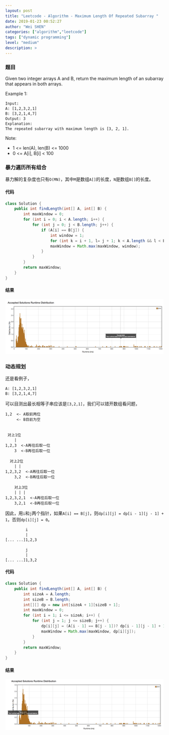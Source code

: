 ```yaml
---
layout: post
title: "Leetcode - Algorithm - Maximum Length Of Repeated Subarray "
date: 2019-01-23 00:52:27
author: "Wei SHEN"
categories: ["algorithm","leetcode"]
tags: ["dynamic programming"]
level: "medium"
description: >
---
```


### 题目
Given two integer arrays A and B, return the maximum length of an subarray that appears in both arrays.

Example 1:
```
Input:
A: [1,2,3,2,1]
B: [3,2,1,4,7]
Output: 3
Explanation:
The repeated subarray with maximum length is [3, 2, 1].
```

Note:
* 1 <= len(A), len(B) <= 1000
* 0 <= A[i], B[i] < 100

### 暴力遍历所有组合
暴力解的复杂度也只有`O(MN)`，其中`M`是数组`A[]`的长度，`N`是数组`B[]`的长度。

#### 代码
```java
class Solution {
    public int findLength(int[] A, int[] B) {
        int maxWindow = 0;
        for (int i = 0; i < A.length; i++) {
            for (int j = 0; j < B.length; j++) {
                if (A[i] == B[j]) {
                    int window = 1;
                    for (int k = i + 1, l= j + 1; k < A.length && l < B.length && A[k] == B[l]; k++, l++) window++;
                    maxWindow = Math.max(maxWindow, window);
                }
            }
        }
        return maxWindow;
    }
}
```

#### 结果
![maximum-length-of-repeated-subarray-1](/images/leetcode/maximum-length-of-repeated-subarray-1.png)


### 动态规划
还是看例子，
```
A: [1,2,3,2,1]
B: [3,2,1,4,7]
```
可以目测出最长相等子串应该是`[3,2,1]`，我们可以错开数组看问题，
```
1,2  <- A取前两位
     <- B目前为空


 对上1位
    |
1,2,3  <-A再往后取一位
    3  <-B再往后取一位

  对上2位
    | |
1,2,3,2  <-A再往后取一位
    3,2  <-B再往后取一位

    对上3位
    | | |
1,2,3,2,1  <-A再往后取一位
    3,2,1  <-B再往后取一位
```

因此，用`i`和`j`两个指针，如果`A[i] == B[j]`，则`dp[i][j] = dp[i - 1][j - 1] + 1`，否则`dp[i][j] = 0`。
```
         i
         |
[... ...]1,2,3

         j
         |
[... ...]1,3,2
```

#### 代码
```java
class Solution {
    public int findLength(int[] A, int[] B) {
        int sizeA = A.length;
        int sizeB = B.length;
        int[][] dp = new int[sizeA + 1][sizeB + 1];
        int maxWindow = 0;
        for (int i = 1; i <= sizeA; i++) {
            for (int j = 1; j <= sizeB; j++) {
                dp[i][j] = (A[i - 1] == B[j - 1])? dp[i - 1][j - 1] + 1 : 0;
                maxWindow = Math.max(maxWindow, dp[i][j]);
            }
        }
        return maxWindow;
    }
}
```

#### 结果
![maximum-length-of-repeated-subarray-2](/images/leetcode/maximum-length-of-repeated-subarray-2.png)
